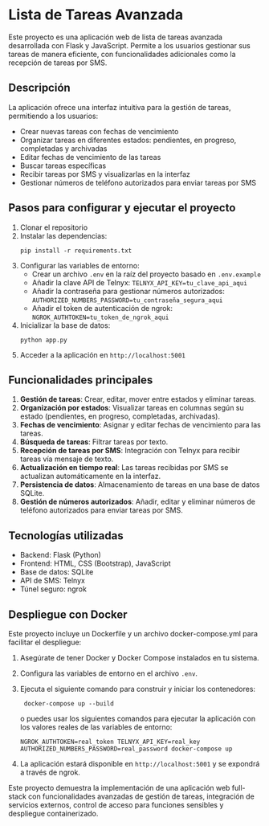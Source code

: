 # Lista de Tareas Avanzada

Este proyecto es una aplicación web de lista de tareas avanzada desarrollada con Flask y JavaScript. Permite a los usuarios gestionar sus tareas de manera eficiente, con funcionalidades adicionales como la recepción de tareas por SMS.

## Descripción

La aplicación ofrece una interfaz intuitiva para la gestión de tareas, permitiendo a los usuarios:

- Crear nuevas tareas con fechas de vencimiento
- Organizar tareas en diferentes estados: pendientes, en progreso, completadas y archivadas
- Editar fechas de vencimiento de las tareas
- Buscar tareas específicas
- Recibir tareas por SMS y visualizarlas en la interfaz
- Gestionar números de teléfono autorizados para enviar tareas por SMS

## Pasos para configurar y ejecutar el proyecto

1. Clonar el repositorio
2. Instalar las dependencias:
   ```
   pip install -r requirements.txt
   ```
3. Configurar las variables de entorno:
   - Crear un archivo `.env` en la raíz del proyecto basado en `.env.example`
   - Añadir la clave API de Telnyx: `TELNYX_API_KEY=tu_clave_api_aqui`
   - Añadir la contraseña para gestionar números autorizados: `AUTHORIZED_NUMBERS_PASSWORD=tu_contraseña_segura_aqui`
   - Añadir el token de autenticación de ngrok: `NGROK_AUTHTOKEN=tu_token_de_ngrok_aqui`
4. Inicializar la base de datos:
   ```
   python app.py
   ```
5. Acceder a la aplicación en `http://localhost:5001`

## Funcionalidades principales

1. **Gestión de tareas**: Crear, editar, mover entre estados y eliminar tareas.
2. **Organización por estados**: Visualizar tareas en columnas según su estado (pendientes, en progreso, completadas, archivadas).
3. **Fechas de vencimiento**: Asignar y editar fechas de vencimiento para las tareas.
4. **Búsqueda de tareas**: Filtrar tareas por texto.
5. **Recepción de tareas por SMS**: Integración con Telnyx para recibir tareas vía mensaje de texto.
6. **Actualización en tiempo real**: Las tareas recibidas por SMS se actualizan automáticamente en la interfaz.
7. **Persistencia de datos**: Almacenamiento de tareas en una base de datos SQLite.
8. **Gestión de números autorizados**: Añadir, editar y eliminar números de teléfono autorizados para enviar tareas por SMS.

## Tecnologías utilizadas

- Backend: Flask (Python)
- Frontend: HTML, CSS (Bootstrap), JavaScript
- Base de datos: SQLite
- API de SMS: Telnyx
- Túnel seguro: ngrok

## Despliegue con Docker

Este proyecto incluye un Dockerfile y un archivo docker-compose.yml para facilitar el despliegue:

1. Asegúrate de tener Docker y Docker Compose instalados en tu sistema.
2. Configura las variables de entorno en el archivo `.env`.
3. Ejecuta el siguiente comando para construir y iniciar los contenedores:
   ```
    docker-compose up --build

    ```
    o puedes usar los siguientes comandos para ejecutar la aplicación con los valores reales de las variables de entorno:

   ```
   NGROK_AUTHTOKEN=real_token TELNYX_API_KEY=real_key AUTHORIZED_NUMBERS_PASSWORD=real_password docker-compose up
   ```
4. La aplicación estará disponible en `http://localhost:5001` y se expondrá a través de ngrok.

Este proyecto demuestra la implementación de una aplicación web full-stack con funcionalidades avanzadas de gestión de tareas, integración de servicios externos, control de acceso para funciones sensibles y despliegue containerizado.
